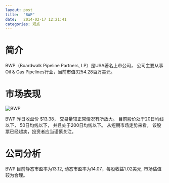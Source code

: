 ```yaml
---
layout: post
title:  "BWP"
date:   2014-02-17 12:21:41
categories: 观点
---
```


# 简介
BWP（Boardwalk Pipeline Partners, LP）是USA著名上市公司，
公司主要从事Oil & Gas Pipelines行业，当前市值3254.28百万美元。

# 市场表现

![BWP](http://finviz.com/chart.ashx?t=BWP&ty=c&ta=1&p=d&s=l)

BWP 昨日收盘价 $13.38，
交易量较正常情况有所放大。
目前股价处于20日均线以下，
50日均线以下，
并且处于200日均线以下。
从短期市场走势来看，
该股票已经超卖，投资者应当谨慎关注。

# 公司分析
BWP 目前静态市盈率为13.12, 动态市盈率为14.07，每股收益1.02美元,
市场估值较为合理。
